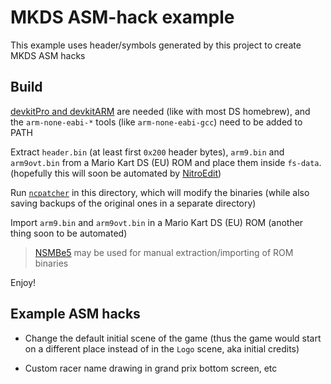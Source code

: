 
# MKDS ASM-hack example

This example uses header/symbols generated by this project to create MKDS ASM hacks

## Build

[devkitPro and devkitARM](https://devkitpro.org/) are needed (like with most DS homebrew), and the `arm-none-eabi-*` tools (like `arm-none-eabi-gcc`) need to be added to PATH

Extract `header.bin` (at least first `0x200` header bytes), `arm9.bin` and `arm9ovt.bin` from a Mario Kart DS (EU) ROM and place them inside `fs-data`. (hopefully this will soon be automated by [NitroEdit](https://github.com/XorTroll/NitroEdit))

Run [`ncpatcher`](https://github.com/TheGameratorT/NCPatcher) in this directory, which will modify the binaries (while also saving backups of the original ones in a separate directory)

Import `arm9.bin` and `arm9ovt.bin` in a Mario Kart DS (EU) ROM (another thing soon to be automated)

> [NSMBe5](https://github.com/MammaMiaTeam/NSMB-Editor) may be used for manual extraction/importing of ROM binaries

Enjoy!

## Example ASM hacks

- Change the default initial scene of the game (thus the game would start on a different place instead of in the `Logo` scene, aka initial credits)

- Custom racer name drawing in grand prix bottom screen, etc
